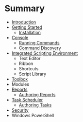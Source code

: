 # Summary

* [Introduction](README.md)
* [Getting Started](getting_started.md)
   * [Installation](installation.md)
* [Console](console.md)
   * [Running Commands](running_commands.md)
   * [Command Discovery](command_discovery.md)
* [Integrated Scripting Environment](integrated_scripting_environment.md)
   * Text Editor
   * Ribbon
   * Shortcuts
   * Script Library
* [Toolbox](toolbox.md)
* Modules
* [Reports](reports.md)
   * [Authoring Reports](authoring_reports.md)
* [Task Scheduler](task_scheduler.md)
   * [Authoring Tasks](authoring_tasks.md)
* [Security](security.md)
* Windows PowerShell

